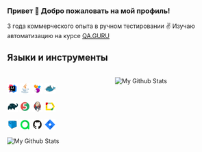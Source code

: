 ### Привет :slightly_smiling_face: Добро пожаловать на мой профиль! 

3 года коммерческого опыта в ручном тестировании :v: Изучаю автоматизацию на курсе [QA.GURU](https://qa.guru)


<p align="left">
  <h2>Языки и инструменты</h2>
<br>
<a>
  <img width="50%" align="right" alt="My Github Stats" src="https://github-readme-stats.vercel.app/api?username=esysolina&show_icons=true&theme=vue">

</a>
</p>

<p  align="left">

<code><img width="5%" title="IntelliJ IDEA" src="/images/Intelij_IDEA.svg"></code>
<code><img width="5%" title="Java" src="/images/Java.svg"></code>
<code><img width="5%" title="Selenide" src="/images/Selenide.svg "></code>
<code><img width="5%" title="Docker" src="/images/Docker.svg "></code>

<code><img width="5%" title="Gradle" src="/images/Gradle.svg"></code>
<code><img width="5%" title="JUnit5" src="/images/JUnit5.svg"></code>
<code><img width="5%" title="Jenkins" src="/images/Jenkins.svg"></code>
<code><img width="5%" title="Allure_Report" src="/images/Allure_Report.svg"></code>

<code><img width="5%" title="Selenoid" src="/images/Selenoid.svg"></code>
<code><img width="5%" title="Allure Report" src="/images/Allure_EE.svg"></code>
<code><img width="5%" title="Github" src="/images/Github.svg"></code>
<code><img width="5%" title="Jira" src="/images/Jira.svg"></code>

</p>

<p align="left">
  <a>
    <img width="35%" align="left" alt="My Github Stats" src="https://github-readme-stats.vercel.app/api/top-langs/?username=esysolina&layout=compact&theme=buefy&hide_border=true">
  </a>
</p>
